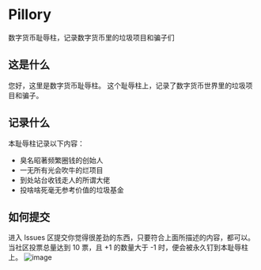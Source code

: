 # Pillory
数字货币耻辱柱，记录数字货币里的垃圾项目和骗子们

## 这是什么
您好，这里是数字货币耻辱柱。
这个耻辱柱上，记录了数字货币世界里的垃圾项目和骗子。

## 记录什么
本耻辱柱记录以下内容：
- 臭名昭著频繁圈钱的创始人
- 一无所有光会吹牛的烂项目
- 到处站台收钱走人的所谓大佬
- 投啥啥死毫无参考价值的垃圾基金

## 如何提交
进入 Issues 区提交你觉得很差劲的东西，只要符合上面所描述的内容，都可以。
当社区投票总量达到 10 票，且 +1 的数量大于 -1 时，便会被永久钉到本耻辱柱上。
![image](https://user-images.githubusercontent.com/6276527/35092469-76338de0-fc7a-11e7-8617-3ca6db646707.png)

